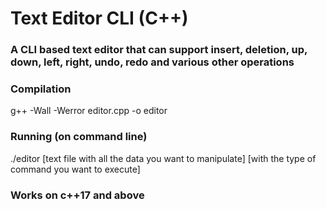 # Text Editor CLI (C++)

### A CLI based text editor that can support insert, deletion, up, down, left, right, undo, redo and various other operations

### Compilation
g++ -Wall -Werror editor.cpp -o editor

### Running (on command line)
./editor [text file with all the data you want to manipulate] [with the type of command you want to execute]

### Works on c++17 and above
